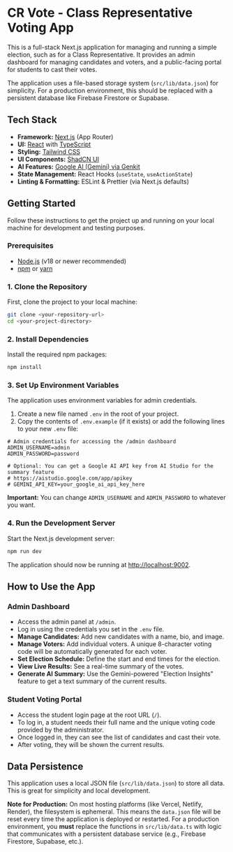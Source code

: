 # CR Vote - Class Representative Voting App

This is a full-stack Next.js application for managing and running a simple election, such as for a Class Representative. It provides an admin dashboard for managing candidates and voters, and a public-facing portal for students to cast their votes.

The application uses a file-based storage system (`src/lib/data.json`) for simplicity. For a production environment, this should be replaced with a persistent database like Firebase Firestore or Supabase.

## Tech Stack

- **Framework:** [Next.js](https://nextjs.org/) (App Router)
- **UI:** [React](https://react.dev/) with [TypeScript](https://www.typescriptlang.org/)
- **Styling:** [Tailwind CSS](https://tailwindcss.com/)
- **UI Components:** [ShadCN UI](https://ui.shadcn.com/)
- **AI Features:** [Google AI (Gemini) via Genkit](https://firebase.google.com/docs/genkit)
- **State Management:** React Hooks (`useState`, `useActionState`)
- **Linting & Formatting:** ESLint & Prettier (via Next.js defaults)

## Getting Started

Follow these instructions to get the project up and running on your local machine for development and testing purposes.

### Prerequisites

- [Node.js](https://nodejs.org/en) (v18 or newer recommended)
- [npm](https://www.npmjs.com/get-npm) or [yarn](https://yarnpkg.com/getting-started/install)

### 1. Clone the Repository

First, clone the project to your local machine:

```bash
git clone <your-repository-url>
cd <your-project-directory>
```

### 2. Install Dependencies

Install the required npm packages:

```bash
npm install
```

### 3. Set Up Environment Variables

The application uses environment variables for admin credentials.

1.  Create a new file named `.env` in the root of your project.
2.  Copy the contents of `.env.example` (if it exists) or add the following lines to your new `.env` file:

```env
# Admin credentials for accessing the /admin dashboard
ADMIN_USERNAME=admin
ADMIN_PASSWORD=password

# Optional: You can get a Google AI API key from AI Studio for the summary feature
# https://aistudio.google.com/app/apikey
# GEMINI_API_KEY=your_google_ai_api_key_here
```

**Important:** You can change `ADMIN_USERNAME` and `ADMIN_PASSWORD` to whatever you want.

### 4. Run the Development Server

Start the Next.js development server:

```bash
npm run dev
```

The application should now be running at [http://localhost:9002](http://localhost:9002).

## How to Use the App

### Admin Dashboard

-   Access the admin panel at `/admin`.
-   Log in using the credentials you set in the `.env` file.
-   **Manage Candidates:** Add new candidates with a name, bio, and image.
-   **Manage Voters:** Add individual voters. A unique 8-character voting code will be automatically generated for each voter.
-   **Set Election Schedule:** Define the start and end times for the election.
-   **View Live Results:** See a real-time summary of the votes.
-   **Generate AI Summary:** Use the Gemini-powered "Election Insights" feature to get a text summary of the current results.

### Student Voting Portal

-   Access the student login page at the root URL (`/`).
-   To log in, a student needs their full name and the unique voting code provided by the administrator.
-   Once logged in, they can see the list of candidates and cast their vote.
-   After voting, they will be shown the current results.

## Data Persistence

This application uses a local JSON file (`src/lib/data.json`) to store all data. This is great for simplicity and local development.

**Note for Production:** On most hosting platforms (like Vercel, Netlify, Render), the filesystem is ephemeral. This means the `data.json` file will be reset every time the application is deployed or restarted. For a production environment, you **must** replace the functions in `src/lib/data.ts` with logic that communicates with a persistent database service (e.g., Firebase Firestore, Supabase, etc.).

    